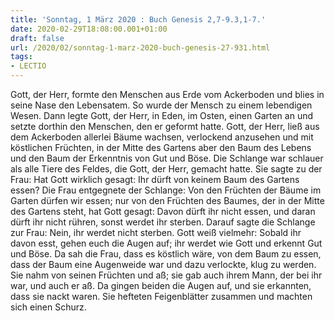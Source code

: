 ```yaml
---
title: 'Sonntag, 1 März 2020 : Buch Genesis 2,7-9.3,1-7.'
date: 2020-02-29T18:08:00.001+01:00
draft: false
url: /2020/02/sonntag-1-marz-2020-buch-genesis-27-931.html
tags: 
- LECTIO
---
```


Gott, der Herr, formte den Menschen aus Erde vom Ackerboden und blies in seine Nase den Lebensatem. So wurde der Mensch zu einem lebendigen Wesen. Dann legte Gott, der Herr, in Eden, im Osten, einen Garten an und setzte dorthin den Menschen, den er geformt hatte. Gott, der Herr, ließ aus dem Ackerboden allerlei Bäume wachsen, verlockend anzusehen und mit köstlichen Früchten, in der Mitte des Gartens aber den Baum des Lebens und den Baum der Erkenntnis von Gut und Böse. Die Schlange war schlauer als alle Tiere des Feldes, die Gott, der Herr, gemacht hatte. Sie sagte zu der Frau: Hat Gott wirklich gesagt: Ihr dürft von keinem Baum des Gartens essen? Die Frau entgegnete der Schlange: Von den Früchten der Bäume im Garten dürfen wir essen; nur von den Früchten des Baumes, der in der Mitte des Gartens steht, hat Gott gesagt: Davon dürft ihr nicht essen, und daran dürft ihr nicht rühren, sonst werdet ihr sterben. Darauf sagte die Schlange zur Frau: Nein, ihr werdet nicht sterben. Gott weiß vielmehr: Sobald ihr davon esst, gehen euch die Augen auf; ihr werdet wie Gott und erkennt Gut und Böse. Da sah die Frau, dass es köstlich wäre, von dem Baum zu essen, dass der Baum eine Augenweide war und dazu verlockte, klug zu werden. Sie nahm von seinen Früchten und aß; sie gab auch ihrem Mann, der bei ihr war, und auch er aß. Da gingen beiden die Augen auf, und sie erkannten, dass sie nackt waren. Sie hefteten Feigenblätter zusammen und machten sich einen Schurz.